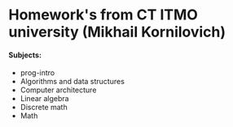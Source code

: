 # Homework's from CT ITMO university (Mikhail Kornilovich)
#### Subjects:
- prog-intro
- Algorithms and data structures
- Computer architecture
- Linear algebra
- Discrete math
- Math
